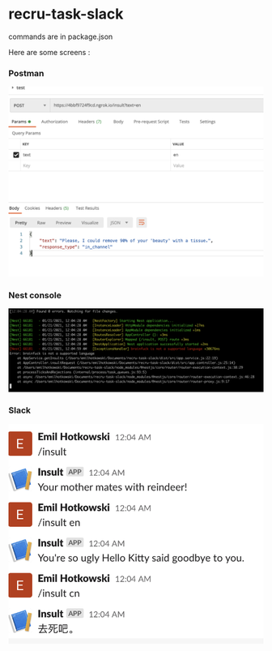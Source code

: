 # recru-task-slack

commands are in package.json

Here are some screens :

### Postman
![postman](./images/postman.png)

### Nest console
![nest](./images/nest.png)

### Slack
![slack](./images/slack.png)

